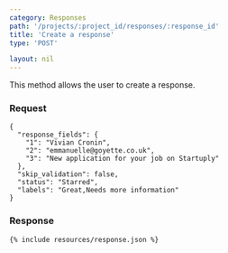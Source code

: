 ```yaml
---
category: Responses
path: '/projects/:project_id/responses/:response_id'
title: 'Create a response'
type: 'POST'

layout: nil
---
```


This method allows the user to create a response.

### Request
```
{
  "response_fields": {
    "1": "Vivian Cronin",
    "2": "emmanuelle@goyette.co.uk",
    "3": "New application for your job on Startuply"
  },
  "skip_validation": false,
  "status": "Starred",
  "labels": "Great,Needs more information"
}
```

### Response

```{% include resources/response.json %}```
